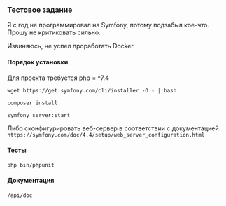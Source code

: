 ### Тестовое задание

Я с год не программировал на Symfony, потому подзабыл кое-что. Прошу не критиковать сильно. 

Извиняюсь, не успел проработать Docker.

#### Порядок установки

Для проекта требуется php = ^7.4

```
wget https://get.symfony.com/cli/installer -O - | bash

composer install

symfony server:start
```

Либо сконфигурировать веб-сервер в соответствии с документацией
```https://symfony.com/doc/4.4/setup/web_server_configuration.html```

#### Тесты
```
php bin/phpunit
```

#### Документация
```/api/doc```